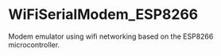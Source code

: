 # WiFiSerialModem_ESP8266
Modem emulator using wifi networking based on the ESP8266 microcontroller.
